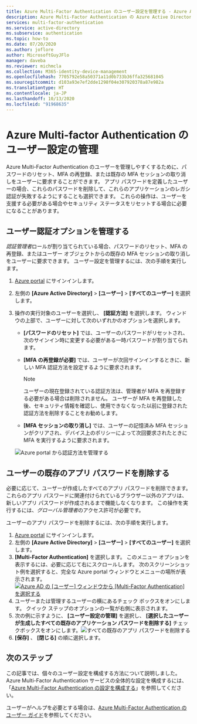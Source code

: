 ```yaml
---
title: Azure Multi-Factor Authentication のユーザー設定を管理する - Azure Active Directory
description: Azure Multi-Factor Authentication の Azure Active Directory ユーザー設定を構成する方法について説明します。
services: multi-factor-authentication
ms.service: active-directory
ms.subservice: authentication
ms.topic: how-to
ms.date: 07/20/2020
ms.author: joflore
author: MicrosoftGuyJFlo
manager: daveba
ms.reviewer: michmcla
ms.collection: M365-identity-device-management
ms.openlocfilehash: 7705792e58a50371a11d0b733b36ffa325681045
ms.sourcegitcommit: d103a93e7ef2dde1298f04e307920378a87e982a
ms.translationtype: HT
ms.contentlocale: ja-JP
ms.lasthandoff: 10/13/2020
ms.locfileid: "91968635"
---
```

# <a name="manage-user-settings-for-azure-multi-factor-authentication"></a>Azure Multi-factor Authentication のユーザー設定の管理

Azure Multi-Factor Authentication のユーザーを管理しやすくするために、パスワードのリセット、MFA の再登録、または既存の MFA セッションの取り消しをユーザーに要求することができます。 アプリ パスワードを定義したユーザーの場合、これらのパスワードを削除して、これらのアプリケーションのレガシ認証が失敗するようにすることも選択できます。 これらの操作は、ユーザーを支援する必要がある場合やセキュリティ ステータスをリセットする場合に必要になることがあります。

## <a name="manage-user-authentication-options"></a>ユーザー認証オプションを管理する

*認証管理者*ロールが割り当てられている場合、パスワードのリセット、MFA の再登録、またはユーザー オブジェクトからの既存の MFA セッションの取り消しをユーザーに要求できます。 ユーザー設定を管理するには、次の手順を実行します。

1. [Azure portal](https://portal.azure.com) にサインインします。
1. 左側の **[Azure Active Directory]**  >  **[ユーザー]**  >  **[すべてのユーザー]** を選択します。
1. 操作の実行対象のユーザーを選択し、 **[認証方法]** を選択します。 ウィンドウの上部で、ユーザーに対して次のいずれかのオプションを選択します。
   - **[パスワードのリセット]** では、ユーザーのパスワードがリセットされ、次のサインイン時に変更する必要がある一時パスワードが割り当てられます。
   - **[MFA の再登録が必要]** では、ユーザーが次回サインインするときに、新しい MFA 認証方法を設定するように要求されます。
   
      > [!NOTE]
      > ユーザーの現在登録されている認証方法は、管理者が MFA を再登録する必要がある場合は削除されません。 ユーザーが MFA を再登録した後、セキュリティ情報を確認し、使用できなくなった以前に登録された認証方法を削除することをお勧めします。
   
   - **[MFA セッションの取り消し]** では、ユーザーの記憶済み MFA セッションがクリアされ、デバイス上のポリシーによって次回要求されたときに MFA を実行するように要求されます。

   ![Azure portal から認証方法を管理する](./media/howto-mfa-userdevicesettings/manage-authentication-methods-in-azure.png)

## <a name="delete-users-existing-app-passwords"></a>ユーザーの既存のアプリ パスワードを削除する

必要に応じて、ユーザーが作成したすべてのアプリ パスワードを削除できます。 これらのアプリ パスワードに関連付けられているブラウザー以外のアプリは、新しいアプリ パスワードが作成されるまで機能しなくなります。 この操作を実行するには、*グローバル管理者*のアクセス許可が必要です。

ユーザーのアプリ パスワードを削除するには、次の手順を実行します。

1. [Azure portal](https://portal.azure.com) にサインインします。
1. 左側の **[Azure Active Directory]**  >  **[ユーザー]**  >  **[すべてのユーザー]** を選択します。
1. **[Multi-Factor Authentication]** を選択します。 このメニュー オプションを表示するには、必要に応じて右にスクロールします。 次のスクリーンショット例を選択すると、完全な Azure portal ウィンドウとメニューの場所が表示されます。[![Azure AD の [ユーザー] ウィンドウから [Multi-Factor Authentication] を選択する](media/howto-mfa-userstates/selectmfa-cropped.png)](media/howto-mfa-userstates/selectmfa.png#lightbox)
1. ユーザーまたは管理するユーザーの横にあるチェック ボックスをオンにします。 クイック ステップのオプションの一覧が右側に表示されます。
1. 次の例に示すように、 **[ユーザー設定の管理]** を選択し、 **[選択したユーザーが生成したすべての既存のアプリケーション パスワードを削除する]** チェックボックスをオンにします。![すべての既存のアプリ パスワードを削除する](./media/howto-mfa-userdevicesettings/deleteapppasswords.png)
1. **[保存]** 、 **[閉じる]** の順に選択します。

## <a name="next-steps"></a>次のステップ

この記事では、個々のユーザー設定を構成する方法について説明しました。 Azure Multi-Factor Authentication サービスの全体的な設定を構成するには、「[Azure Multi-Factor Authentication の設定を構成する](howto-mfa-mfasettings.md)」を参照してください。

ユーザーがヘルプを必要とする場合は、[Azure Multi-Factor Authentication のユーザー ガイド](../user-help/multi-factor-authentication-end-user-first-time.md)を参照してください。
